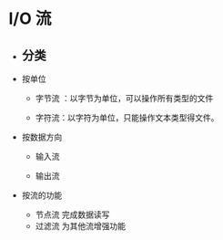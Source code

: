 # I/O  流

- ## 分类

- 按单位

  - 字节流 ：以字节为单位，可以操作所有类型的文件

  - 字符流：以字符为单位，只能操作文本类型得文件。

    

- 按数据方向

  - 输入流

  - 输出流

    

- 按流的功能
  - 节点流 完成数据读写
  - 过滤流 为其他流增强功能

 